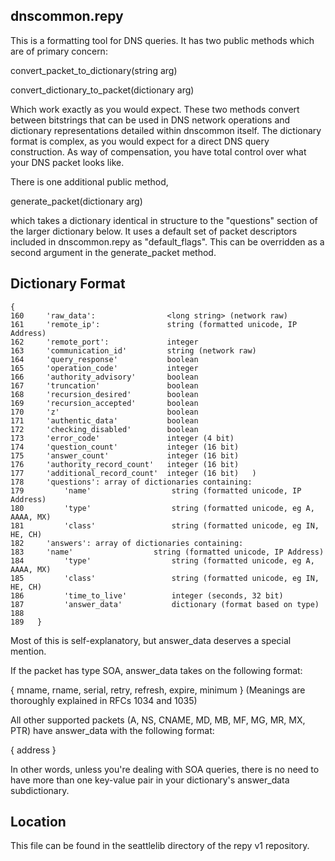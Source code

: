 
## dnscommon.repy

This is a formatting tool for DNS queries. It has two public methods which are of primary concern:


convert_packet_to_dictionary(string arg)

convert_dictionary_to_packet(dictionary arg)

Which work exactly as you would expect. These two methods convert between bitstrings that can be used in DNS network operations and dictionary representations detailed within dnscommon itself. The dictionary format is complex, as you would expect for a direct DNS query construction. As way of compensation, you have total control over what your DNS packet looks like.

There is one additional public method,

generate_packet(dictionary arg)

which takes a dictionary identical in structure to the "questions" section of the larger dictionary below. It uses a default set of packet descriptors included in dnscommon.repy as "default_flags". This can be overridden as a second argument in the generate_packet method.


## Dictionary Format


```
{
160	    'raw_data':                <long string> (network raw)
161	    'remote_ip':               string (formatted unicode, IP Address)
162	    'remote_port':             integer
163	    'communication_id'         string (network raw)
164	    'query_response'           boolean
165	    'operation_code'           integer
166	    'authority_advisory'       boolean
167	    'truncation'               boolean
168	    'recursion_desired'        boolean
169	    'recursion_accepted'       boolean
170	    'z'                        boolean
171	    'authentic_data'           boolean
172	    'checking_disabled'        boolean
173	    'error_code'               integer (4 bit)
174	    'question_count'           integer (16 bit)
175	    'answer_count'             integer (16 bit)
176	    'authority_record_count'   integer (16 bit)
177	    'additional_record_count'  integer (16 bit)   )
178	    'questions': array of dictionaries containing:
179	        'name'                  string (formatted unicode, IP Address)
180	        'type'                  string (formatted unicode, eg A, AAAA, MX)
181	        'class'                 string (formatted unicode, eg IN, HE, CH)
182	    'answers': array of dictionaries containing:
183	    'name'                  string (formatted unicode, IP Address)
184	        'type'                  string (formatted unicode, eg A, AAAA, MX)
185	        'class'                 string (formatted unicode, eg IN, HE, CH)
186	        'time_to_live'          integer (seconds, 32 bit)
187	        'answer_data'           dictionary (format based on type)
188	
189	  }
```

Most of this is self-explanatory, but answer_data deserves a special mention.

If the packet has type SOA, answer_data takes on the following format:

{ mname, rname, serial, retry, refresh, expire, minimum } (Meanings are thoroughly explained in RFCs 1034 and 1035)

All other supported packets (A, NS, CNAME, MD, MB, MF, MG, MR, MX, PTR) have answer_data with the following format:

{ address }

In other words, unless you're dealing with SOA queries, there is no need to have more than one key-value pair in your dictionary's answer_data subdictionary.


## Location


This file can be found in the seattlelib directory of the repy v1 repository.